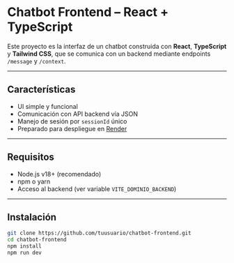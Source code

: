 # Chatbot Frontend – React + TypeScript

Este proyecto es la interfaz de un chatbot construida con **React**, **TypeScript** y **Tailwind CSS**, que se comunica con un backend mediante endpoints `/message` y `/context`.

---

## Características

- UI simple y funcional
- Comunicación con API backend vía JSON
- Manejo de sesión por `sessionId` único
- Preparado para despliegue en [Render](https://render.com)

---

## Requisitos

- Node.js v18+ (recomendado)
- npm o yarn
- Acceso al backend (ver variable `VITE_DOMINIO_BACKEND`)

---

## Instalación

```bash
git clone https://github.com/tuusuario/chatbot-frontend.git
cd chatbot-frontend
npm install
npm run dev

